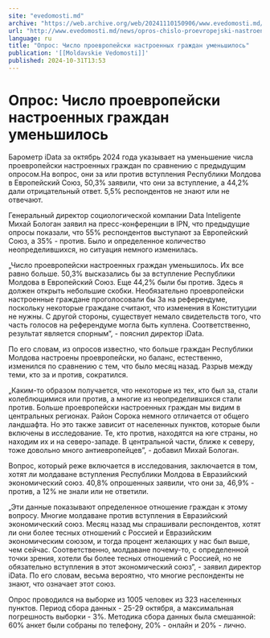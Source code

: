 ```yaml
---
site: "evedomosti.md"
archive: "https://web.archive.org/web/20241110150906/www.evedomosti.md/news/opros-chislo-proevropejski-nastroennyh-grazhdan-umenshilos"
url: "http://www.evedomosti.md/news/opros-chislo-proevropejski-nastroennyh-grazhdan-umenshilos"
language: ru
title: "Опрос: Число проевропейски настроенных граждан уменьшилось"
publication: '[[Moldavskie Vedomosti]]'
published: 2024-10-31T13:53
---
```


# Опрос: Число проевропейски настроенных граждан уменьшилось

Барометр iData за октябрь 2024 года указывает на уменьшение числа проевропейски настроенных граждан по сравнению с предыдущим опросом.На вопрос, они за или против вступления Республики Молдова в Европейский Союз, 50,3% заявили, что они за вступление, а 44,2% дали отрицательный ответ. 5,5% респондентов не знают или не отвечают.

Генеральный директор социологической компании Data Inteligente Михай Бологан заявил на пресс-конференции в IPN, что предыдущие опросы показали, что 55% респондентов выступают за Европейский Союз, а 35% - против. Было и определенное количество неопределившихся, но ситуация немного изменилась.

„Число проевропейски настроенных граждан уменьшилось. Их все равно больше. 50,3% высказались бы за вступление Республики Молдова в Европейский Союз. Еще 44,2% были бы против. Здесь я должен открыть небольшие скобки. Необязательно проевропейски настроенные граждане проголосовали бы За на референдуме, поскольку некоторые граждане считают, что изменения в Конституции не нужны. С другой стороны, существует немало свидетельств того, что часть голосов на референдуме могла быть куплена. Соответственно, результат является спорным”, - пояснил директор iData.

По его словам, из опросов известно, что больше граждан Республики Молдова настроены проевропейски, но баланс, естественно, изменился по сравнению с тем, что было месяц назад. Разрыв между теми, кто за и против, сократился.

„Каким-то образом получается, что некоторые из тех, кто был за, стали колеблющимися или против, а многие из неопределившихся стали против. Больше проевропейски настроенных граждан мы видим в центральных регионах. Район Сорока немного отличается от общего ландшафта. Но это также зависит от населенных пунктов, которые были включены в исследование. Те, кто против, находятся на юге страны, но находим их и на северо-западе. В центральной части, ближе к северу, тоже довольно много антиевропейцев”, - добавил Михай Бологан.

Вопрос, который реже включается в исследования, заключается в том, хотят ли молдаване вступления Республики Молдова в Евразийский экономический союз. 40,8% опрошенных заявили, что они за, 46,9% - против, а 12% не знали или не ответили.

„Эти данные показывают определенное отношение граждан к этому вопросу. Многие молдаване против вступления в Евразийский экономический союз. Месяц назад мы спрашивали респондентов, хотят ли они более тесных отношений с Россией и Евразийским экономическим союзом, и тогда процент желающих у нас был выше, чем сейчас. Соответственно, молдаване почему-то, с определенной точки зрения, хотели бы более тесных отношений с Россией, но не обязательно вступления в этот экономический союз”, - заявил директор iData. По его словам, весьма вероятно, что многие респонденты не знают, что означает этот союз.

Опрос проводился на выборке из 1005 человек из 323 населенных пунктов. Период сбора данных - 25-29 октября, а максимальная погрешность выборки - 3%. Методика сбора данных была смешанной: 60% анкет были собраны по телефону, 20% - онлайн и 20% - лично.